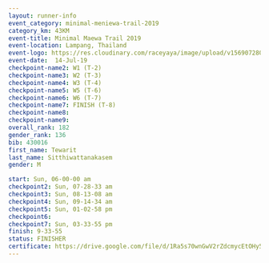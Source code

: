 ```yaml
---
layout: runner-info 
event_category: minimal-meniewa-trail-2019 
category_km: 43KM 
event-title: Minimal Maewa Trail 2019 
event-location: Lampang, Thailand 
event-logo: https://res.cloudinary.com/raceyaya/image/upload/v1569072805/logo/minimal-trail_ktnvsp.jpg 
event-date:  14-Jul-19 
checkpoint-name2: W1 (T-2) 
checkpoint-name3: W2 (T-3) 
checkpoint-name4: W3 (T-4) 
checkpoint-name5: W5 (T-6) 
checkpoint-name6: W6 (T-7) 
checkpoint-name7: FINISH (T-8) 
checkpoint-name8: 
checkpoint-name9: 
overall_rank: 182
gender_rank: 136
bib: 430016
first_name: Tewarit
last_name: Sitthiwattanakasem
gender: M

start: Sun, 06-00-00 am
checkpoint2: Sun, 07-28-33 am
checkpoint3: Sun, 08-13-08 am
checkpoint4: Sun, 09-14-34 am
checkpoint5: Sun, 01-02-58 pm
checkpoint6: 
checkpoint7: Sun, 03-33-55 pm
finish: 9-33-55
status: FINISHER
certificate: https://drive.google.com/file/d/1Ra5s70wnGwV2rZdcmycEtOHy578ivxud/view?usp=sharing
---
```

